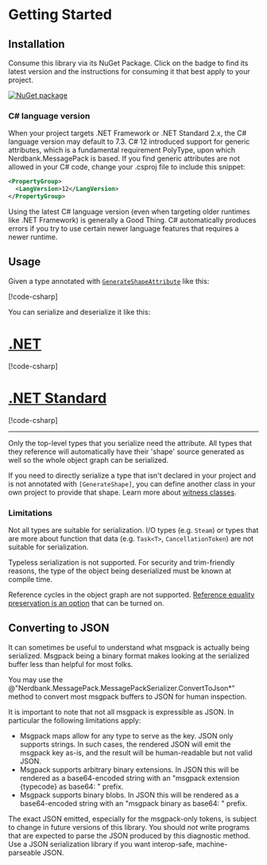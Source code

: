 # Getting Started

## Installation

Consume this library via its NuGet Package.
Click on the badge to find its latest version and the instructions for consuming it that best apply to your project.

[![NuGet package](https://img.shields.io/nuget/v/Nerdbank.MessagePack.svg)](https://nuget.org/packages/Nerdbank.MessagePack)

### C# language version

When your project targets .NET Framework or .NET Standard 2.x, the C# language version may default to 7.3.
C# 12 introduced support for generic attributes, which is a fundamental requirement PolyType, upon which Nerdbank.MessagePack is based.
If you find generic attributes are not allowed in your C# code, change your .csproj file to include this snippet:

```xml
<PropertyGroup>
  <LangVersion>12</LangVersion>
</PropertyGroup>
```

Using the latest C# language version (even when targeting older runtimes like .NET Framework) is generally a Good Thing.
C# automatically produces errors if you try to use certain newer language features that requires a newer runtime.

## Usage

Given a type annotated with [`GenerateShapeAttribute`](xref:PolyType.GenerateShapeAttribute) like this:

[!code-csharp[](../../samples/cs/GettingStarted.cs#SimpleRecord)]

You can serialize and deserialize it like this:

# [.NET](#tab/net)

[!code-csharp[](../../samples/cs/GettingStarted.cs#SimpleRecordRoundtripNET)]

# [.NET Standard](#tab/netfx)

[!code-csharp[](../../samples/cs/GettingStarted.cs#SimpleRecordRoundtripNETFX)]

---

Only the top-level types that you serialize need the attribute.
All types that they reference will automatically have their 'shape' source generated as well so the whole object graph can be serialized.

If you need to directly serialize a type that isn't declared in your project and is not annotated with `[GenerateShape]`, you can define another class in your own project to provide that shape.
Learn more about [witness classes](type-shapes.md#witness-classes).

### Limitations

Not all types are suitable for serialization.
I/O types (e.g. `Steam`) or types that are more about function that data (e.g. `Task<T>`, `CancellationToken`) are not suitable for serialization.

Typeless serialization is not supported.
For security and trim-friendly reasons, the type of the object being deserialized must be known at compile time.

Reference cycles in the object graph are not supported.
[Reference equality preservation is an option](xref:Nerdbank.MessagePack.MessagePackSerializer.PreserveReferences) that can be turned on.

## Converting to JSON

It can sometimes be useful to understand what msgpack is actually being serialized.
Msgpack being a binary format makes looking at the serialized buffer less than helpful for most folks.

You may use the @"Nerdbank.MessagePack.MessagePackSerializer.ConvertToJson*" method to convert most msgpack buffers to JSON for human inspection.

It is important to note that not all msgpack is expressible as JSON.
In particular the following limitations apply:

* Msgpack maps allow for any type to serve as the key. JSON only supports strings. In such cases, the rendered JSON will emit the msgpack key as-is, and the result will be human-readable but not valid JSON.
* Msgpack supports arbitrary binary extensions. In JSON this will be rendered as a base64-encoded string with an "msgpack extension {typecode} as base64: " prefix.
* Msgpack supports binary blobs. In JSON this will be rendered as a base64-encoded string with an "msgpack binary as base64: " prefix.

The exact JSON emitted, especially for the msgpack-only tokens, is subject to change in future versions of this library.
You should *not* write programs that are expected to parse the JSON produced by this diagnostic method.
Use a JSON serialization library if you want interop-safe, machine-parseable JSON.
